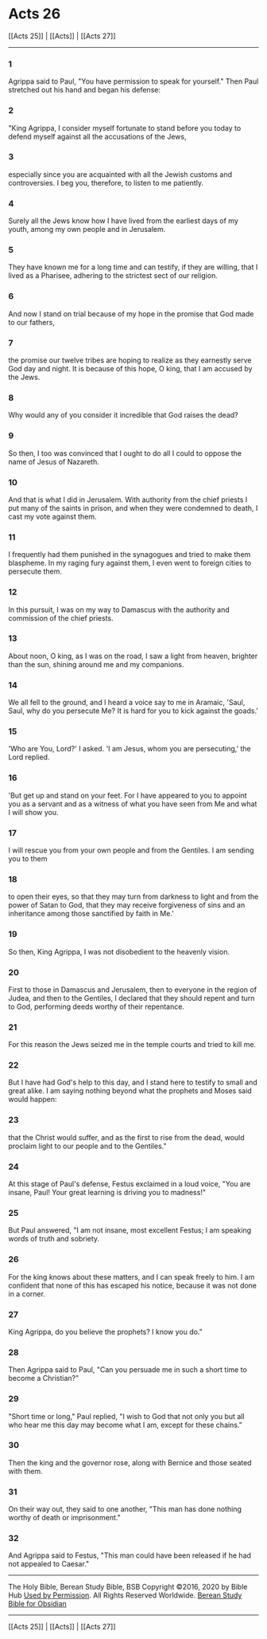 # Acts 26

[[Acts 25]] | [[Acts]] | [[Acts 27]]

---

### 1
Agrippa said to Paul, "You have permission to speak for yourself." Then Paul stretched out his hand and began his defense:

### 2
"King Agrippa, I consider myself fortunate to stand before you today to defend myself against all the accusations of the Jews,

### 3
especially since you are acquainted with all the Jewish customs and controversies. I beg you, therefore, to listen to me patiently.

### 4
Surely all the Jews know how I have lived from the earliest days of my youth, among my own people and in Jerusalem.

### 5
They have known me for a long time and can testify, if they are willing, that I lived as a Pharisee, adhering to the strictest sect of our religion.

### 6
And now I stand on trial because of my hope in the promise that God made to our fathers,

### 7
the promise our twelve tribes are hoping to realize as they earnestly serve God day and night. It is because of this hope, O king, that I am accused by the Jews.

### 8
Why would any of you consider it incredible that God raises the dead?

### 9
So then, I too was convinced that I ought to do all I could to oppose the name of Jesus of Nazareth.

### 10
And that is what I did in Jerusalem. With authority from the chief priests I put many of the saints in prison, and when they were condemned to death, I cast my vote against them.

### 11
I frequently had them punished in the synagogues and tried to make them blaspheme. In my raging fury against them, I even went to foreign cities to persecute them.

### 12
In this pursuit, I was on my way to Damascus with the authority and commission of the chief priests.

### 13
About noon, O king, as I was on the road, I saw a light from heaven, brighter than the sun, shining around me and my companions.

### 14
We all fell to the ground, and I heard a voice say to me in Aramaic, 'Saul, Saul, why do you persecute Me? It is hard for you to kick against the goads.'

### 15
'Who are You, Lord?' I asked. 'I am Jesus, whom you are persecuting,' the Lord replied.

### 16
'But get up and stand on your feet. For I have appeared to you to appoint you as a servant and as a witness of what you have seen from Me and what I will show you.

### 17
I will rescue you from your own people and from the Gentiles. I am sending you to them

### 18
to open their eyes, so that they may turn from darkness to light and from the power of Satan to God, that they may receive forgiveness of sins and an inheritance among those sanctified by faith in Me.'

### 19
So then, King Agrippa, I was not disobedient to the heavenly vision.

### 20
First to those in Damascus and Jerusalem, then to everyone in the region of Judea, and then to the Gentiles, I declared that they should repent and turn to God, performing deeds worthy of their repentance.

### 21
For this reason the Jews seized me in the temple courts and tried to kill me.

### 22
But I have had God's help to this day, and I stand here to testify to small and great alike. I am saying nothing beyond what the prophets and Moses said would happen:

### 23
that the Christ would suffer, and as the first to rise from the dead, would proclaim light to our people and to the Gentiles."

### 24
At this stage of Paul's defense, Festus exclaimed in a loud voice, "You are insane, Paul! Your great learning is driving you to madness!"

### 25
But Paul answered, "I am not insane, most excellent Festus; I am speaking words of truth and sobriety.

### 26
For the king knows about these matters, and I can speak freely to him. I am confident that none of this has escaped his notice, because it was not done in a corner.

### 27
King Agrippa, do you believe the prophets? I know you do."

### 28
Then Agrippa said to Paul, "Can you persuade me in such a short time to become a Christian?"

### 29
"Short time or long," Paul replied, "I wish to God that not only you but all who hear me this day may become what I am, except for these chains."

### 30
Then the king and the governor rose, along with Bernice and those seated with them.

### 31
On their way out, they said to one another, "This man has done nothing worthy of death or imprisonment."

### 32
And Agrippa said to Festus, "This man could have been released if he had not appealed to Caesar."

---

The Holy Bible, Berean Study Bible, BSB
Copyright ©2016, 2020 by Bible Hub
[Used by Permission](https://berean.bible/terms.htm). All Rights Reserved Worldwide.
[Berean Study Bible for Obsidian](https://github.com/gapmiss/berean-study-bible-for-obsidian)

---

[[Acts 25]] | [[Acts]] | [[Acts 27]]

